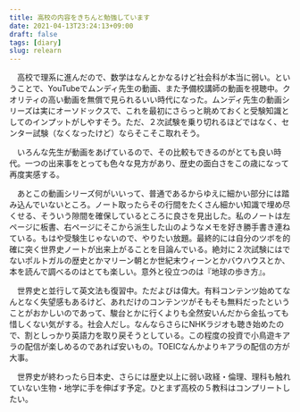 ```yaml
---
title: 高校の内容をきちんと勉強しています
date: 2021-04-13T23:24:13+09:00
draft: false
tags: [diary]
slug: relearn
---
```

　高校で理系に進んだので、数学はなんとかなるけど社会科が本当に弱い。ということで、YouTubeでムンディ先生の動画、また予備校講師の動画を視聴中。クオリティの高い動画を無償で見られるいい時代になった。ムンディ先生の動画シリーズは実にオーソドックスで、これを最初にさらっと眺めておくと受験知識としてのインプットがしやすそう。ただ、２次試験を乗り切れるほどではなく、センター試験（なくなったけど）ならそこそこ取れそう。

　いろんな先生が動画をあげているので、その比較もできるのがとても良い時代。一つの出来事をとっても色々な見方があり、歴史の面白さをこの歳になって再度実感する。

　あとこの動画シリーズ何がいいって、普通であるからゆえに細かい部分には踏み込んでいないところ。ノート取ったらその行間をたくさん細かい知識で埋め尽くせる、そういう隙間を確保しているところに良さを見出した。私のノートは左ページに板書、右ページにそこから派生した山のようなメモを好き勝手書き連ねている。もはや受験生じゃないので、やりたい放題。最終的には自分のツボを的確に突く世界史ノートが出来上がることを目論んでいる。絶対に２次試験にはでないポルトガルの歴史とかマリーン朝とか世紀末ウィーンとかバウハウスとか、本を読んで調べるのはとても楽しい。意外と役立つのは『地球の歩き方』。

　世界史と並行して英文法も復習中。ただよびは偉大。有料コンテンツ始めてなんとなく失望感もあるけど、あれだけのコンテンツがそもそも無料だったということがおかしいのであって、駿台とかに行くよりも全然安いんだから金払っても惜しくない気がする。社会人だし。なんならさらにNHKラジオも聴き始めたので、割としっかり英語力を取り戻そうとしている。この程度の投資で小鳥遊キアラの配信が楽しめるのであれば安いもの。TOEICなんかよりキアラの配信の方が大事。

　世界史が終わったら日本史、さらには歴史以上に弱い政経・倫理、理科も触れていない生物・地学に手を伸ばす予定。ひとまず高校の５教科はコンプリートしたい。
